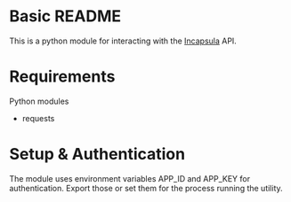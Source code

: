 # Basic README

This is a python module for interacting with the [Incapsula](https://my.incapsula.com/api/docs/v1) API.

# Requirements
Python modules  
  - requests

# Setup & Authentication
The module uses environment variables APP_ID and APP_KEY for authentication. Export those or set them for the process running the utility.
